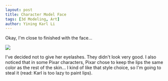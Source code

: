 ```yaml
---
layout: post
title: Character Model Face
tags: [3d Modeling, Art]
author: Yining Karl Li
---
```


Okay, I'm close to finished with the face...

[![]({{site.url}}/content/images/2010/Dec/test_render.png)]({{site.url}}/content/images/2010/Dec/test_render.png)

I've decided not to give her eyelashes. They didn't look very good. I also noticed that in some Pixar characters, Pixar chose to keep the lips the same color as the rest of the skin... I kind of like that style choice, so I'm going to steal it (read: Karl is too lazy to paint lips).

